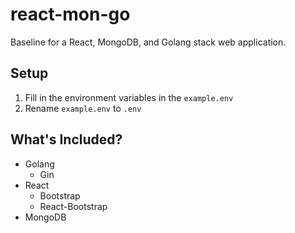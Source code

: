# react-mon-go

Baseline for a React, MongoDB, and Golang stack web application.

## Setup

1. Fill in the environment variables in the `example.env`
2. Rename `example.env` to `.env`

## What's Included?

* Golang
  * Gin
* React
  * Bootstrap
  * React-Bootstrap
* MongoDB